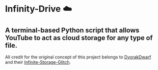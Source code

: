 # Infinity-Drive ☁️
A terminal-based Python script that allows YouTube to act as cloud storage for any type of file.
-
All credit for the original concept of this project belongs to [DvorakDwarf](https://github.com/DvorakDwarf) and their [Infinite-Storage-Glitch](https://github.com/DvorakDwarf/Infinite-Storage-Glitch).
